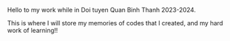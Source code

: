 Hello to my work while in Doi tuyen Quan Binh Thanh 2023-2024.

This is where I will store my memories of codes that I created, and my hard work of learning!!
